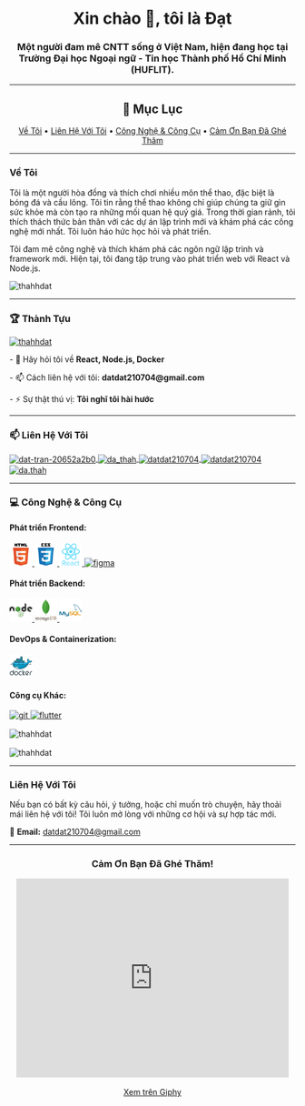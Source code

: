 <h1 align="center">Xin chào 👋, tôi là Đạt</h1>
<h3 align="center">Một người đam mê CNTT sống ở Việt Nam, hiện đang học tại Trường Đại học Ngoại ngữ - Tin học Thành phố Hồ Chí Minh (HUFLIT).</h3>

---

<h2 align="center">📑 Mục Lục</h2>
<p align="center">
  <a href="#về-tôi">Về Tôi</a> •
  <a href="#liên-hệ-với-tôi">Liên Hệ Với Tôi</a> •
  <a href="#công-nghệ--công-cụ">Công Nghệ & Công Cụ</a> •
  <a href="#cảm-ơn-bạn-đã-ghé-thăm">Cảm Ơn Bạn Đã Ghé Thăm</a>
</p>

---

<h3 align="left">Về Tôi</h3>
<p align="left">
  Tôi là một người hòa đồng và thích chơi nhiều môn thể thao, đặc biệt là bóng đá và cầu lông. Tôi tin rằng thể thao không chỉ giúp chúng ta giữ gìn sức khỏe mà còn tạo ra những mối quan hệ quý giá. Trong thời gian rảnh, tôi thích thách thức bản thân với các dự án lập trình mới và khám phá các công nghệ mới nhất. Tôi luôn háo hức học hỏi và phát triển.
</p>
<p align="left">
  Tôi đam mê công nghệ và thích khám phá các ngôn ngữ lập trình và framework mới. Hiện tại, tôi đang tập trung vào phát triển web với React và Node.js.
</p>

<p align="left">
  <img src="https://komarev.com/ghpvc/?username=thahhdat&label=Profile%20views&color=0e75b6&style=flat" alt="thahhdat" />
</p>

---

<h3 align="left">🏆 Thành Tựu</h3>
<p align="left">
  <a href="https://github.com/ryo-ma/github-profile-trophy">
    <img src="https://github-profile-trophy.vercel.app/?username=thahhdat" alt="thahhdat" />
  </a>
</p>

<p>- 💬 Hãy hỏi tôi về <strong>React, Node.js, Docker</strong></p>
<p>- 📫 Cách liên hệ với tôi: <strong>datdat210704@gmail.com</strong></p>
<p>- ⚡ Sự thật thú vị: <strong>Tôi nghĩ tôi hài hước</strong></p>

---

<h3 align="left">📫 Liên Hệ Với Tôi</h3>
<p align="left">
  <a href="https://linkedin.com/in/dat-tran-20652a2b0" target="blank">
    <img align="center" src="https://raw.githubusercontent.com/rahuldkjain/github-profile-readme-generator/master/src/images/icons/Social/linked-in-alt.svg" alt="dat-tran-20652a2b0" height="30" width="40" />
  </a>
  <a href="https://instagram.com/da_thah" target="blank">
    <img align="center" src="https://raw.githubusercontent.com/rahuldkjain/github-profile-readme-generator/master/src/images/icons/Social/instagram.svg" alt="da_thah" height="30" width="40" />
  </a>
  <a href="https://www.hackerrank.com/datdat210704" target="blank">
    <img align="center" src="https://raw.githubusercontent.com/rahuldkjain/github-profile-readme-generator/master/src/images/icons/Social/hackerrank.svg" alt="datdat210704" height="30" width="40" />
  </a>
  <a href="https://www.leetcode.com/datdat210704" target="blank">
    <img align="center" src="https://raw.githubusercontent.com/rahuldkjain/github-profile-readme-generator/master/src/images/icons/Social/leet-code.svg" alt="datdat210704" height="30" width="40" />
  </a>
  <a href="https://discord.gg/da.thah" target="blank">
    <img align="center" src="https://raw.githubusercontent.com/rahuldkjain/github-profile-readme-generator/master/src/images/icons/Social/discord.svg" alt="da.thah" height="30" width="40" />
  </a>
</p>

---

<h3 align="left">💻 Công Nghệ & Công Cụ</h3>

<h4 align="left">Phát triển Frontend:</h4>
<p align="left">
  <a href="https://www.w3.org/html/" target="_blank" rel="noreferrer"> 
    <img src="https://raw.githubusercontent.com/devicons/devicon/master/icons/html5/html5-original-wordmark.svg" alt="html5" width="40" height="40"/> 
  </a>
  <a href="https://www.w3schools.com/css/" target="_blank" rel="noreferrer"> 
    <img src="https://raw.githubusercontent.com/devicons/devicon/master/icons/css3/css3-original-wordmark.svg" alt="css3" width="40" height="40"/> 
  </a>
  <a href="https://reactjs.org/" target="_blank" rel="noreferrer"> 
    <img src="https://raw.githubusercontent.com/devicons/devicon/master/icons/react/react-original-wordmark.svg" alt="react" width="40" height="40"/> 
  </a>
  <a href="https://www.figma.com/" target="_blank" rel="noreferrer"> 
    <img src="https://www.vectorlogo.zone/logos/figma/figma-icon.svg" alt="figma" width="40" height="40"/> 
  </a>
</p>

<h4 align="left">Phát triển Backend:</h4>
<p align="left">
  <a href="https://nodejs.org" target="_blank" rel="noreferrer"> 
    <img src="https://raw.githubusercontent.com/devicons/devicon/master/icons/nodejs/nodejs-original-wordmark.svg" alt="nodejs" width="40" height="40"/> 
  </a>
  <a href="https://www.mongodb.com/" target="_blank" rel="noreferrer"> 
    <img src="https://raw.githubusercontent.com/devicons/devicon/master/icons/mongodb/mongodb-original-wordmark.svg" alt="mongodb" width="40" height="40"/> 
  </a>
  <a href="https://www.mysql.com/" target="_blank" rel="noreferrer"> 
    <img src="https://raw.githubusercontent.com/devicons/devicon/master/icons/mysql/mysql-original-wordmark.svg" alt="mysql" width="40" height="40"/> 
  </a>
</p>

<h4 align="left">DevOps & Containerization:</h4>
<p align="left">
  <a href="https://www.docker.com/" target="_blank" rel="noreferrer"> 
    <img src="https://raw.githubusercontent.com/devicons/devicon/master/icons/docker/docker-original-wordmark.svg" alt="docker" width="40" height="40"/> 
  </a>
</p>

<h4 align="left">Công cụ Khác:</h4>
<p align="left">
  <a href="https://git-scm.com/" target="_blank" rel="noreferrer"> 
    <img src="https://www.vectorlogo.zone/logos/git-scm/git-scm-icon.svg" alt="git" width="40" height="40"/> 
  </a>
  <a href="https://flutter.dev" target="_blank" rel="noreferrer"> 
    <img src="https://www.vectorlogo.zone/logos/flutterio/flutterio-icon.svg" alt="flutter" width="40" height="40"/> 
  </a>
</p>

<p>
  <img align="center" src="https://github-readme-stats.vercel.app/api/top-langs?username=thahhdat&show_icons=true&theme=radical&title_color=ffffff&text_color=ffffff&bg_color=b989e1&locale=en&layout=compact" alt="thahhdat" />
</p>

<p>
  <img align="center" src="https://github-readme-streak-stats.herokuapp.com/?user=thahhdat&theme=highcontrast" alt="thahhdat" />
</p>

---

<h3 align="left">Liên Hệ Với Tôi</h3>
<p align="left">
  Nếu bạn có bất kỳ câu hỏi, ý tưởng, hoặc chỉ muốn trò chuyện, hãy thoải mái liên hệ với tôi! Tôi luôn mở lòng với những cơ hội và sự hợp tác mới.
</p>
<p align="left">
  📧 <strong>Email:</strong> <a href="mailto:datdat210704@gmail.com">datdat210704@gmail.com</a>
</p>

---

<h3 align="center">Cảm Ơn Bạn Đã Ghé Thăm!</h3>
<p align="center">
  <iframe src="https://giphy.com/embed/uWlpPGquhGZNFzY90z" width="480" height="350" style="border: none;" frameBorder="0" class="giphy-embed" allowFullScreen></iframe>
</p>
<p align="center">
  <a href="https://giphy.com/gifs/moodman-thank-u-wlpPGquhGZNFzY90z">Xem trên Giphy</a>
</p>

